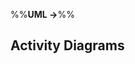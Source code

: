 <link rel="stylesheet" href="{{baseUrl}}/css/textbook.css">

<div class="website-content">

%%**UML →**%%

## Activity Diagrams

<div id="main">

<include src="./introduction/topicPanel.md" />
<include src="./basicNotations/topicPanel.md" />

</div>

</div>
